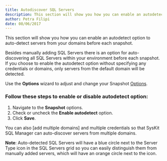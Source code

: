 ```yaml
---
title: Autodiscover SQL Servers
description: This section will show you how you can enable an autodetect option to auto-detect servers from your domains before each snapshot.
author: Petra Filipi
date: 08/06/2017
---
```

This section will show you how you can enable an autodetect option to auto-detect servers from your domains before each snapshot.

Besides manually adding SQL Servers there is an option for auto-discovering all SQL Servers within your environment before each snapshot. If you choose to enable the autodetect option without specifying any credentials or domains, only servers from the default domain will be detected.

Use the __Options__ wizard to adjust and change your Snapshot [Options](#internal/get-to-know-syskit-sql-manager/backstage-screen/options-wizard).

### Follow these steps to enable or disable autodetect option:
1. Navigate to the __Snapshot__ options.
2. Check or uncheck the __Enable autodetect__ option.
3. Click __Save__.


You can also [add multiple domains] and multiple credentials so that SysKit SQL Manager can auto-discover servers from multiple domains.

__Note__: Auto-detected SQL Servers will have a blue circle next to the Server Type icon in the SQL Servers grid so you can easily distinguish them from manually added servers, which will have an orange circle next to the icon.
